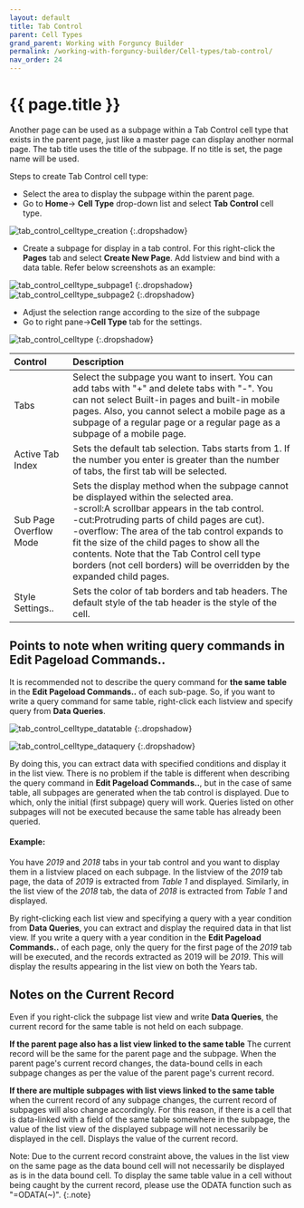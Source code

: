 ```yaml
---
layout: default
title: Tab Control
parent: Cell Types
grand_parent: Working with Forguncy Builder
permalink: /working-with-forguncy-builder/Cell-types/tab-control/
nav_order: 24
---
```


# {{ page.title }}

Another page can be used as a subpage within a Tab Control cell type that exists in the parent page, just like a master page can display another normal page.
The tab title uses the title of the subpage. If no title is set, the page name will be used.

Steps to create Tab Control cell type:

- Select the area to display the subpage within the parent page.
- Go to **Home**-> **Cell Type** drop-down list and select **Tab Control** cell type.

![tab_control_celltype_creation](/assets/images/product-images/tab_control_celltype_creation.png)
{:.dropshadow}

- Create a subpage for display in a tab control. For this right-click the **Pages** tab and select **Create New Page**. Add listview and bind with a data table. Refer below screenshots as an example:

![tab_control_celltype_subpage1](/assets/images/product-images/tab_control_celltype_subpage1.png)
{:.dropshadow} 
![tab_control_celltype_subpage2](/assets/images/product-images/tab_control_celltype_subpage2.png)
{:.dropshadow}

- Adjust the selection range according to the size of the subpage
- Go to right pane->**Cell Type** tab for the settings.

![tab_control_celltype](/assets/images/product-images/tab_control_celltype.png)
{:.dropshadow}

|Control|Description|
|:--| :--|
|Tabs|Select the subpage you want to insert. You can add tabs with "+" and delete tabs with "-". You can not select Built-in pages and built-in mobile pages. Also, you cannot select a mobile page as a subpage of a regular page or a regular page as a subpage of a mobile page.|
|Active Tab Index|Sets the default tab selection. Tabs starts from 1. If the number you enter is greater than the number of tabs, the first tab will be selected.|
|Sub Page Overflow Mode|Sets the display method when the subpage cannot be displayed within the selected area. <br/> -scroll:A scrollbar appears in the tab control. <br/> -cut:Protruding parts of child pages are cut). <br/> -overflow: The area of ​​the tab control expands to fit the size of the child pages to show all the contents. Note that the Tab Control cell type borders (not cell borders) will be overridden by the expanded child pages.|
|Style Settings..|Sets the color of tab borders and tab headers. The default style of the tab header is the style of the cell.|

## Points to note when writing query commands in **Edit Pageload Commands..**

It is recommended not to describe the query command for **the same table** in the **Edit Pageload Commands..** of each sub-page. So, if you want to write a query command for same table, right-click each listview and specify query from **Data Queries**. 

![tab_control_celltype_datatable](/assets/images/product-images/tab_control_celltype_datatable.png)
{:.dropshadow}

![tab_control_celltype_dataquery](/assets/images/product-images/tab_control_celltype_dataquery.png)
{:.dropshadow}

By doing this, you can extract data with specified conditions and display it in the list view. There is no problem if the table is different when describing the query command in **Edit Pageload Commands..**, but in the case of same table, all subpages are generated when the tab control is displayed. Due to which, only the initial (first subpage) query will work. Queries listed on other subpages will not be executed because the same table has already been queried.

#### Example:

You have *2019* and *2018* tabs in your tab control and you want to display them in a listview placed on each subpage. In the listview of the *2019* tab page, the data of *2019* is extracted from *Table 1* and displayed. Similarly, in the list view of the *2018* tab, the data of *2018* is extracted from *Table 1* and displayed.

By right-clicking each list view and specifying a query with a year condition from **Data Queries**, you can extract and display the required data in that list view. If you write a query with a year condition in the **Edit Pageload Commands..** of each page, only the query for the first page of the *2019* tab will be executed, and the records extracted as 2019 will be *2019*. This will display the results appearing in the list view on both the Years tab.

## Notes on the Current Record

Even if you right-click the subpage list view and write **Data Queries**, the current record for the same table is not held on each subpage.

**If the parent page also has a list view linked to the same table** 
The current record will be the same for the parent page and the subpage. When the parent page's current record changes, the data-bound cells in each subpage changes as per the value of the parent page's current record.

**If there are multiple subpages with list views linked to the same table**
when the current record of any subpage changes, the current record of subpages will also change accordingly. For this reason, if there is a cell that is data-linked with a field of the same table somewhere in the subpage, the value of the list view of the displayed subpage will not necessarily be displayed in the cell. Displays the value of the current record.

Note: Due to the current record constraint above, the values ​​in the list view on the same page as the data bound cell will not necessarily be displayed as is in the data bound cell. To display the same table value in a cell without being caught by the current record, please use the ODATA function such as "=ODATA(~)".
{:.note}